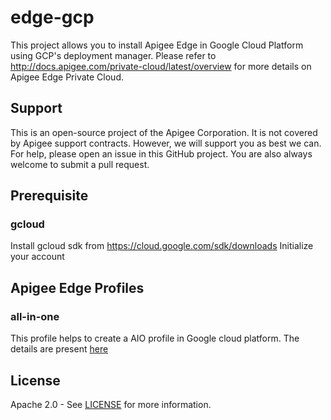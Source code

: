 # edge-gcp
This project allows you to install Apigee Edge in Google Cloud Platform using GCP's deployment manager. Please refer to http://docs.apigee.com/private-cloud/latest/overview for more details on Apigee Edge Private Cloud.

## Support
This is an open-source project of the Apigee Corporation. It is not covered by Apigee support contracts. However, we will support you as best we can. For help, please open an issue in this GitHub project. You are also always welcome to submit a pull request.


## Prerequisite

### gcloud 
Install gcloud sdk from https://cloud.google.com/sdk/downloads
Initialize your account

## Apigee Edge Profiles
### all-in-one
This profile helps to create a AIO profile in Google cloud platform. The details are present 
[here](./all-in-one/jinja)


## License

Apache 2.0 - See [LICENSE](LICENSE) for more information.
